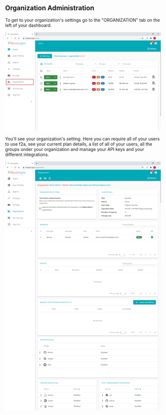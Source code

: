 ## Organization Administration
To get to your organization's settings go to the "ORGANIZATION" tab on the left of your dashboard.

![Organization Administration 01](media/organization-administration-01.png ':size=100%')

You'll see your organization's setting. Here you can require all of your users to use f2a, see your current plan details, a list of all of your users, all the groups under your organization and manage your API keys and your different integrations.

![Organization Administration 02](media/organization-administration-02.png ':size=100%')